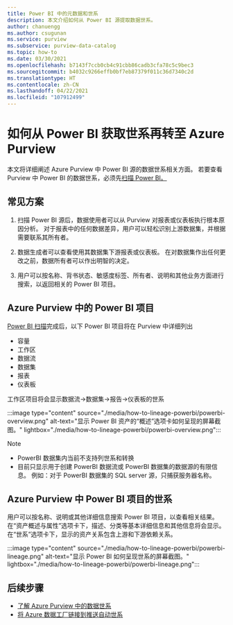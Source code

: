 ```yaml
---
title: Power BI 中的元数据和世系
description: 本文介绍如何从 Power BI 源提取数据世系。
author: chanuengg
ms.author: csugunan
ms.service: purview
ms.subservice: purview-data-catalog
ms.topic: how-to
ms.date: 03/30/2021
ms.openlocfilehash: b7143f7ccb0cb4c91cbb86cadb3cfa78c5c9bec3
ms.sourcegitcommit: b4032c9266effb0bf7eb87379f011c36d7340c2d
ms.translationtype: HT
ms.contentlocale: zh-CN
ms.lasthandoff: 04/22/2021
ms.locfileid: "107912499"
---
```

# <a name="how-to-get-lineage-from-power-bi-into-azure-purview"></a>如何从 Power BI 获取世系再转至 Azure Purview

本文将详细阐述 Azure Purview 中 Power BI 源的数据世系相关方面。 若要查看 Purview 中 Power BI 的数据世系，必须先[扫描 Power BI。](../purview/register-scan-power-bi-tenant.md) 

## <a name="common-scenarios"></a>常见方案

1. 扫描 Power BI 源后，数据使用者可以从 Purview 对报表或仪表板执行根本原因分析。 对于报表中的任何数据差异，用户可以轻松识别上游数据集，并根据需要联系其所有者。

2. 数据生成者可以查看使用其数据集下游报表或仪表板。 在对数据集作出任何更改之前，数据所有者可以作出明智的决定。

2. 用户可以按名称、背书状态、敏感度标签、所有者、说明和其他业务方面进行搜索，以返回相关的 Power BI 项目。

## <a name="power-bi-artifacts-in-azure-purview"></a>Azure Purview 中的 Power BI 项目

[Power BI 扫描](../purview/register-scan-power-bi-tenant.md)完成后，以下 Power BI 项目将在 Purview 中详细列出

* 容量
* 工作区
* 数据流
* 数据集 
* 报表
* 仪表板

工作区项目将会显示数据流->数据集->报告->仪表板的世系

:::image type="content" source="./media/how-to-lineage-powerbi/powerbi-overview.png" alt-text="显示 Power BI 资产的“概述”选项卡如何呈现的屏幕截图。" lightbox="./media/how-to-lineage-powerbi/powerbi-overview.png":::

>[!Note]
> * PowerBI 数据集内当前不支持列世系和转换
> * 目前只显示用于创建 PowerBI 数据流或 PowerBI 数据集的数据源的有限信息。 例如：对于 PowerBI 数据集的 SQL server 源，只捕获服务器名称。 

## <a name="lineage-of-power-bi-artifacts-in-azure-purview"></a>Azure Purview 中 Power BI 项目的世系

用户可以按名称、说明或其他详细信息搜索 Power BI 项目，以查看相关结果。 在“资产概述与属性”选项卡下，描述、分类等基本详细信息和其他信息将会显示。 在“世系”选项卡下，显示的资产关系包含上游和下游依赖关系。

:::image type="content" source="./media/how-to-lineage-powerbi/powerbi-lineage.png" alt-text="显示 Power BI 如何呈现世系的屏幕截图。" lightbox="./media/how-to-lineage-powerbi/powerbi-lineage.png":::

## <a name="next-steps"></a>后续步骤

- [了解 Azure Purview 中的数据世系](catalog-lineage-user-guide.md)
- [将 Azure 数据工厂链接到推送自动世系](how-to-link-azure-data-factory.md)
